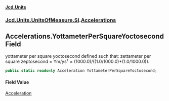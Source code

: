 #### [Jcd.Units](index.md 'index')
### [Jcd.Units.UnitsOfMeasure.SI](Jcd.Units.UnitsOfMeasure.SI.md 'Jcd.Units.UnitsOfMeasure.SI').[Accelerations](Accelerations.md 'Jcd.Units.UnitsOfMeasure.SI.Accelerations')

## Accelerations.YottameterPerSquareYoctosecond Field

yottameter per square yoctosecond defined such that: zettameter per square zeptosecond = Ym/ys² × (1000.0)/((1.0/1000.0)*(1.0/1000.0)).

```csharp
public static readonly Acceleration YottameterPerSquareYoctosecond;
```

#### Field Value
[Acceleration](Acceleration.md 'Jcd.Units.UnitTypes.Acceleration')